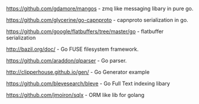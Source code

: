 
https://github.com/gdamore/mangos - zmq like messaging libary in pure go.

https://github.com/glycerine/go-capnproto - capnproto serialization in go. 

https://github.com/google/flatbuffers/tree/master/go - flatbuffer serialization

http://bazil.org/doc/ - Go FUSE filesystem framework.

https://github.com/araddon/qlparser - Go parser. 

http://clipperhouse.github.io/gen/ - Go Generator example


https://github.com/blevesearch/bleve - Go Full Text indexing libary 


https://github.com/jmoiron/sqlx - ORM like lib for golang
